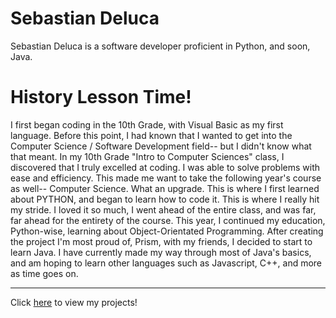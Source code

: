 # Sebastian Deluca
 Sebastian Deluca is a software developer proficient in Python, and soon, Java.
# History Lesson Time!
I first began coding in the 10th Grade, with Visual Basic as my first language. Before this point, I had known that I wanted to get into the Computer Science / Software Development field-- but I didn't know what that meant. In my 10th Grade "Intro to Computer Sciences" class, I discovered that I truly excelled at coding. I was able to solve problems with ease and efficiency. This made me want to take the following year's course as well-- Computer Science. What an upgrade. This is where I first learned about PYTHON, and began to learn how to code it. This is where I really hit my stride. I loved it so much, I went ahead of the entire class, and was far, far ahead for the entirety of the course. This year, I continued my education, Python-wise, learning about Object-Orientated Programming. After creating the project I'm most proud of, Prism, with my friends, I decided to start to learn Java. I have currently made my way through most of Java's basics, and am hoping to learn other languages such as Javascript, C++, and more as time goes on.

---

Click [here](./sebastiandeluca.github.io/Projects) to view my projects!
